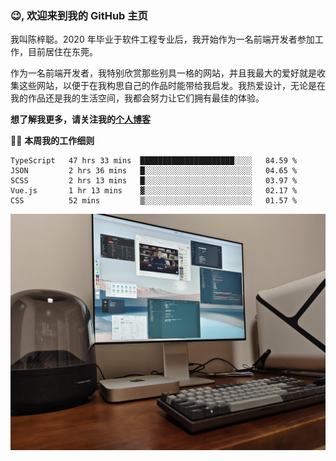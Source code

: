 ### 😉, 欢迎来到我的 GitHub 主页

我叫陈梓聪。2020 年毕业于软件工程专业后，我开始作为一名前端开发者参加工作，目前居住在东莞。

作为一名前端开发者，我特别欣赏那些别具一格的网站，并且我最大的爱好就是收集这些网站，以便于在我构思自己的作品时能带给我启发。我热爱设计，无论是在我的作品还是我的生活空间，我都会努力让它们拥有最佳的体验。

**想了解我更多，请关注我的[个人博客](https://leoku.top)**

🧑‍💻 **本周我的工作细则**
<!--START_SECTION:waka-->
```text
TypeScript   47 hrs 33 mins  █████████████████████░░░░   84.59 % 
JSON         2 hrs 36 mins   █░░░░░░░░░░░░░░░░░░░░░░░░   04.65 % 
SCSS         2 hrs 13 mins   █░░░░░░░░░░░░░░░░░░░░░░░░   03.97 % 
Vue.js       1 hr 13 mins    ▓░░░░░░░░░░░░░░░░░░░░░░░░   02.17 % 
CSS          52 mins         ▒░░░░░░░░░░░░░░░░░░░░░░░░   01.57 % 
```
<!--END_SECTION:waka-->

![desktop](./mine.jpg)
